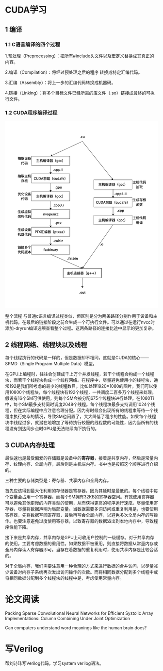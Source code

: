 # CUDA学习

## 1 编译

### 1.1 C语言编译的四个过程

1.预处理（Preprocessing）：把所有#include头文件以及宏定义替换成其真正的内容。

2.编译（Compilation）：将经过预处理之后的程序 转换成特定汇编代码。

3.汇编（Assembly）：将上一步的汇编代码转换成机器码。

4.链接（Linking）：将多个目标文件已经所需的库文件（.so）链接成最终的可执行文件。

### 1.2 CUDA程序编译过程

![](./nvcc.jpg)

整个流程 与普通c语言编译过程类似，但区别是分为两条路径分别作用于设备和主机代码，在最后的链接阶段之前会生成一个可执行文件。可以通过在运行nvcc时添加-dryrun编译选项查看整个过程。这两条路径的连接比途中显示的更加复杂。



## 2 线程网络、线程块以及线程

每个线程执行的代码是一样的，但是数据却不相同，这就是CUDA的核心——SPMD（Single Program Multiple Data）模型。

在GPU上编程时，往往会创建成千上万个并发线程，若干个线程会构成一个线程块，而若干个线程块构成一个线程网络。在程序中，尽量避免使用小的线程块，通常192是我们所考虑的最少的线程数目。比如处理1920×1080的图片。我们可以使用10800个线程块，每个线程块有192个线程，一共调度二百多万个线程来处理。假设有16个SM可供使用，则每个SM会被分配675个线程块进行处理。在1080Ti中，每个SM最多支持同时调度2048个线程。每个线程块最多支持调用1024个线程，但在实际编程中应注意合理分配。因为有时候会出现所有的线程束等待一个线程束执行完毕的情况，导致SM也闲置了，大大降低了程序的性能。如果每个线程块中线程过多，就潜在地增加了等待执行较慢的线程数的可能性，因为当所有的线程没有到达同步点时GPU是无法继续向下执行的。





## 3 CUDA内存处理

最快速也是最受偏爱的存储器是设备中的**寄存器**，接着是共享内存，然后是常量内存、纹理内存、全局内存，最后则是主机端内存。书中也是按照这个顺序进行介绍的。

三种主要的存储类型是：寄存器、共享内存和全局内存。

首先应该得到最大化利用的存储器是寄存器，因为其延时是最低的。每个线程中每个变量会占用一个寄存器，而每个SM拥有32KB的寄存器空间。有效使用寄存器可以避免其他更慢的内存类型的使用，从而获得更高的程序运行速度。尽量使用寄存器，尽量将数据声明为局部变量。当数据需要多词访问或重复利用是，也要使用寄存器，先将数据写回寄存器，最后再写会全局内存，以避免多次全局内存的写操作。也要注意避免过度使用寄存器，以致寄存器的数据溢出到本地内存中，导致程序性能下降。

接下来是共享内存，共享内存是GPU上可收用户控制的一级缓存。对于共享内存的使用，主要考虑数据的重用性。如果数据不被重用，则直接将数据从常量内存或全局内存读入寄存器即可。当存在着数据的重复利用时，使用共享内存是比较合适的。

对于全局内存，我们需要注意用一种合理的方式来进行数据的合并访问，以尽量减少设备对内存子系统再次发出访问操作的次数。而将相同数据分配到多个线程中或将相同数据分配到多个线程块的线程中是，考虑使用常量内存。

# 论文阅读

Packing Sparse Convolutional Neural Networks for Efficient Systolic Array Implementations: Column Combining Under Joint Optimization

Can computers understand word meanings like the human brain does?


# 写Verilog

帮刘诗玮写Verilog代码。学习system verilog语法。
